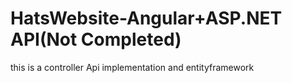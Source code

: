 # HatsWebsite-Angular+ASP.NET API(Not Completed)

this is a controller Api implementation and entityframework 
